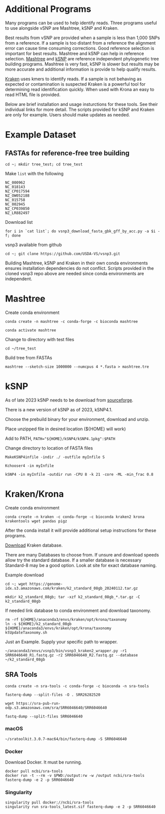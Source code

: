 # Additional Programs

Many programs can be used to help identify reads.  Three programs useful to use alongside vSNP are Mashtree, kSNP and Kraken.  

Best results from vSNP are provided when a sample is less than 1,000 SNPs from a reference.  If a sample is too distant from a reference the alignment error can cause time consuming corrections.  Good reference selection is important for best results.  Mashtree and kSNP can help in reference selection.  [Mashtree](https://github.com/lskatz/mashtree) and [kSNP](https://pubmed.ncbi.nlm.nih.gov/25913206) are reference independent phylogenetic tree building programs.  Mashtree is very fast, kSNP is slower but results may be more accurate and additional information is provide to help qualify results.  

[Kraken](https://ccb.jhu.edu/software/kraken2/) uses kmers to identify reads.  If a sample is not behaving as expected or contamination is suspected Kraken is a powerful tool for determining read identification quickly.  When used with Krona an easy to read HTML file is provided.

Below are brief installation and usage insturctions for these tools.  See their individual links for more detail.  The scripts provided for kSNP and Kraken are only for example.  Users should make updates as needed.

# Example Dataset

## FASTAs for reference-free tree building

```
cd ~; mkdir tree_test; cd tree_test
```

Make `list` with the following

```
NC_000962
NC_018143
NZ_CP017594
NZ_OW052188
NC_015758
NC_002945
NZ_CP039850
NZ_LR882497
```

Download list

```
for i in `cat list`; do vsnp3_download_fasta_gbk_gff_by_acc.py -a $i -f; done
```

vsnp3 available from github
```
cd ~; git clone https://github.com/USDA-VS/vsnp3.git
```

Building Mashtree, kSNP and Kraken in their own conda environments ensures installation dependencies do not conflict.  Scripts provided in the cloned vsnp3 repo above are needed since conda environments are independent.

# Mashtree

Create conda environment

```
conda create -n mashtree -c conda-forge -c bioconda mashtree
```
```
conda activate mashtree
```
Change to directory with test files

```
cd ~/tree_test
```
Build tree from FASTAs

```
mashtree --sketch-size 1000000 --numcpus 4 *.fasta > mashtree.tre
```


# kSNP

As of late 2023 kSNP needs to be download from [sourceforge](https://sourceforge.net/projects/ksnp/files/).

There is a new version of kSNP as of 2023, kSNP4.1.

Choose the prebuild binary for your environment, download and unzip.

Place unzipped file in desired location (${HOME} will work)

Add to PATH, `PATH="${HOME}/kSNP4/kSNP4.1pkg":$PATH`

Change directory to location of FASTA files

```
MakeKSNP4infile -indir ./ -outfile myInfile S
```
```
Kchooser4 -in myInfile
```
```
kSNP4 -in myInfile -outdir run -CPU 8 -k 21 -core -ML -min_frac 0.8
```

# Kraken/Krona

Create conda environment

```
conda create -n kraken -c conda-forge -c bioconda kraken2 krona krakentools wget pandas pigz
```

After the conda install it will provide additional setup instructions for these programs.

[Download](https://benlangmead.github.io/aws-indexes/k2) Kraken database.

There are many Databases to choose from.  If unsure and download speeds allow try the standard database.  If a smaller database is necessary Standard-8 may be a good option.  Look at site for exact database naming.

Example download
```
cd ~; wget https://genome-idx.s3.amazonaws.com/kraken/k2_standard_08gb_20240112.tar.gz
```
```
mkdir k2_standard_08gb; tar -xzf k2_standard_08gb_*.tar.gz -C k2_standard_08gb
```

If needed link database to conda environment and download taxonomy.

```
rm -rf ${HOME}/anaconda3/envs/kraken/opt/krona/taxonomy
ln -s ${HOME}/k2_standard_08gb ${HOME}/anaconda3/envs/kraken/opt/krona/taxonomy
ktUpdateTaxonomy.sh
```

Just an Example.  Supply your specific path to wrapper.
```
~/anaconda3/envs/vsnp3/bin/vsnp3_kraken2_wrapper.py -r1 SRR6046640_R1.fastq.gz -r2 SRR6046640_R2.fastq.gz --database ~/k2_standard_08gb
```

## SRA Tools
```
conda create -n sra-tools -c conda-forge -c bioconda -n sra-tools
```
```
fasterq-dump --split-files -O . SRR26282520
```
```
wget https://sra-pub-run-odp.s3.amazonaws.com/sra/SRR6046640/SRR6046640 
```
```
fastq-dump --split-files SRR6046640
```
### macOS
```
~/sratoolkit.3.0.7-mac64/bin/fasterq-dump -S SRR6046640
```
### Docker
Download Docker.  It must be running.
```
docker pull ncbi/sra-tools
docker run -t --rm -v $PWD:/output:rw -w /output ncbi/sra-tools fasterq-dump -e 2 -p SRR6046640
```
### Singularity
```
singularity pull docker://ncbi/sra-tools
singularity run sra-tools_latest.sif fasterq-dump -e 2 -p SRR6046640
```
